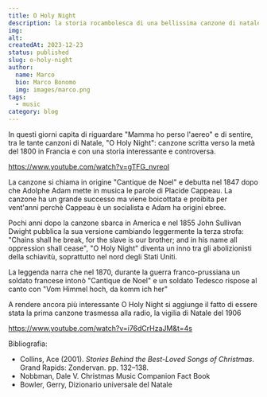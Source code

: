 ```yaml
---
title: O Holy Night
description: la storia rocambolesca di una bellissima canzone di natale
img: 
alt: 
createdAt: 2023-12-23
status: published
slug: o-holy-night
author:
  name: Marco
  bio: Marco Bonomo
  img: images/marco.png
tags:
  - music
category: blog
---
```


In questi giorni capita di riguardare "Mamma ho perso l'aereo" e di sentire, tra le tante canzoni di Natale, "O Holy Night": canzone scritta verso la metà del 1800 in Francia e con una storia interessante e controversa.

https://www.youtube.com/watch?v=gTFG_nvreoI

La canzone si chiama in origine "Cantique de Noel" e debutta nel 1847 dopo che Adolphe Adam mette in musica le parole di Placide Cappeau. La canzone ha un grande successo ma viene boicottata e proibita per vent'anni perchè Cappeau è un socialista e Adam ha origini ebree.

Pochi anni dopo la canzone sbarca in America e nel 1855 John Sullivan Dwight pubblica la sua versione cambiando leggermente la terza strofa: "Chains shall he break, for the slave is our brother; and in his name all oppression shall cease", "O Holy Night" diventa un inno tra gli abolizionisti della schiavitù, soprattutto nel nord degli Stati Uniti.

La leggenda narra che nel 1870, durante la guerra franco-prussiana un soldato francese intonò "Cantique de Noel" e un soldato Tedesco rispose al canto con "Vom Himmel hoch, da komm ich her"

A rendere ancora più interessante O Holy Night si aggiunge il fatto di essere stata la prima canzone trasmessa alla radio, la vigilia di Natale del 1906

https://www.youtube.com/watch?v=i76dCrHzaJM&t=4s

Bibliografia:
- Collins, Ace (2001). _Stories Behind the Best-Loved Songs of Christmas_. Grand Rapids: Zondervan. pp. 132–138.
- Nobbman, Dale V. Christmas Music Companion Fact Book
- Bowler, Gerry, Dizionario universale del Natale
